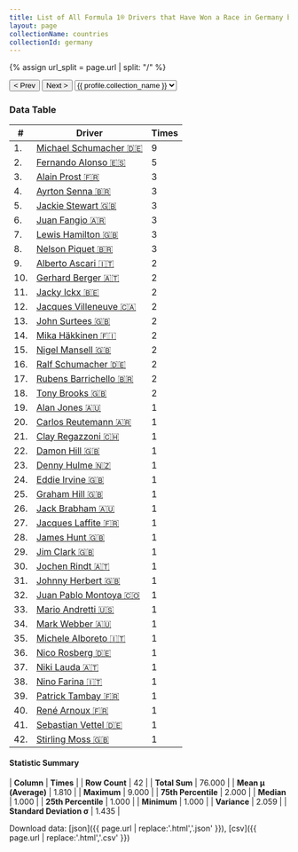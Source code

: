 ```yaml
---
title: List of All Formula 1® Drivers that Have Won a Race in Germany by Number of Times
layout: page
collectionName: countries
collectionId: germany
---
```


{% assign url_split = page.url | split: "/" %}
<div id="collection-navigation">
<button onclick="selector.options[selector.selectedIndex-1].value && (window.location = selector.options[selector.selectedIndex-1].value);">&lt; Prev</button>
<button onclick="selector.options[selector.selectedIndex+1].value && (window.location = selector.options[selector.selectedIndex+1].value);">Next &gt;</button>
<select id="selector" onchange="this.options[this.selectedIndex].value && (window.location = this.options[this.selectedIndex].value);">
  {% for collectionId in site.data[page.collectionName].refs %}
    {% if collectionId == page.collectionId %}
      {% assign selected = "selected" %}
    {% else %}
      {% assign selected = "" %}
    {% endif %}
    {% assign profile = site.data[page.collectionName][collectionId].profile %}
    <option value="/f1/{{ page.collectionName }}/{{ collectionId }}/{{ url_split[4] }}" {{ selected }}>{{ profile.collection_name }}</option>
  {% endfor %}
</select>
</div>

<canvas id="chart" width="400" height="180"></canvas>
<script>
var data = {
  "labels" : [
    "Michael Schumacher",
    "Fernando Alonso",
    "Alain Prost",
    "Ayrton Senna",
    "Jackie Stewart",
    "Juan Fangio",
    "Lewis Hamilton",
    "Nelson Piquet",
    "Alberto Ascari",
    "Gerhard Berger",
    "Jacky Ickx",
    "Jacques Villeneuve",
    "John Surtees",
    "Mika Häkkinen",
    "Nigel Mansell",
    "Ralf Schumacher",
    "Rubens Barrichello",
    "Tony Brooks",
    "Alan Jones",
    "Carlos Reutemann",
    "Clay Regazzoni",
    "Damon Hill",
    "Denny Hulme",
    "Eddie Irvine",
    "Graham Hill",
    "Jack Brabham",
    "Jacques Laffite",
    "James Hunt",
    "Jim Clark",
    "Jochen Rindt",
    "Johnny Herbert",
    "Juan Pablo Montoya",
    "Mario Andretti",
    "Mark Webber",
    "Michele Alboreto",
    "Nico Rosberg",
    "Niki Lauda",
    "Nino Farina",
    "Patrick Tambay",
    "René Arnoux",
    "Sebastian Vettel",
    "Stirling Moss"
  ],
  "datasets" : [
    {
      "label" : "Times",
      "data" : [
        9,
        5,
        3,
        3,
        3,
        3,
        3,
        3,
        2,
        2,
        2,
        2,
        2,
        2,
        2,
        2,
        2,
        2,
        1,
        1,
        1,
        1,
        1,
        1,
        1,
        1,
        1,
        1,
        1,
        1,
        1,
        1,
        1,
        1,
        1,
        1,
        1,
        1,
        1,
        1,
        1,
        1
      ],
      "borderColor" : [
        "#1D181E",
        "#1D181E",
        "#1D181E",
        "#1D181E",
        "#1D181E",
        "#1D181E",
        "#1D181E",
        "#1D181E",
        "#1D181E",
        "#1D181E",
        "#1D181E",
        "#1D181E",
        "#1D181E",
        "#1D181E",
        "#1D181E",
        "#1D181E",
        "#1D181E",
        "#1D181E",
        "#1D181E",
        "#1D181E",
        "#1D181E",
        "#1D181E",
        "#1D181E",
        "#1D181E",
        "#1D181E",
        "#1D181E",
        "#1D181E",
        "#1D181E",
        "#1D181E",
        "#1D181E",
        "#1D181E",
        "#1D181E",
        "#1D181E",
        "#1D181E",
        "#1D181E",
        "#1D181E",
        "#1D181E",
        "#1D181E",
        "#1D181E",
        "#1D181E",
        "#1D181E",
        "#1D181E"
      ],
      "borderWidth" : 1,
      "backgroundColor" : [
        "#9C8E8D",
        "#9C8E8D",
        "#9C8E8D",
        "#9C8E8D",
        "#9C8E8D",
        "#9C8E8D",
        "#9C8E8D",
        "#9C8E8D",
        "#9C8E8D",
        "#9C8E8D",
        "#9C8E8D",
        "#9C8E8D",
        "#9C8E8D",
        "#9C8E8D",
        "#9C8E8D",
        "#9C8E8D",
        "#9C8E8D",
        "#9C8E8D",
        "#9C8E8D",
        "#9C8E8D",
        "#9C8E8D",
        "#9C8E8D",
        "#9C8E8D",
        "#9C8E8D",
        "#9C8E8D",
        "#9C8E8D",
        "#9C8E8D",
        "#9C8E8D",
        "#9C8E8D",
        "#9C8E8D",
        "#9C8E8D",
        "#9C8E8D",
        "#9C8E8D",
        "#9C8E8D",
        "#9C8E8D",
        "#9C8E8D",
        "#9C8E8D",
        "#9C8E8D",
        "#9C8E8D",
        "#9C8E8D",
        "#9C8E8D",
        "#9C8E8D"
      ]
    }
  ]
};
var options = {
  legend: {
    display: false
  },
  scales: {
    xAxes: [{
      ticks: {
        beginAtZero: true,
        maxRotation: 180,
        display: window.innerWidth > 800
      }
    }],
    yAxes: [{
      ticks: {
        beginAtZero: true
      }
    }]
  },
  onResize: function(chart, size) {
    chart.options.scales.xAxes[0].ticks.display = size.width > 800;
  }
};
var chart = new Chart("chart", {
    data: data,
    type: 'bar',
    options: options
});
</script>



### Data Table

| # | Driver | Times |
|--|--|--|
| 1. | [Michael Schumacher 🇩🇪](/f1/drivers/michael_schumacher) | 9 |
| 2. | [Fernando Alonso 🇪🇸](/f1/drivers/alonso) | 5 |
| 3. | [Alain Prost 🇫🇷](/f1/drivers/prost) | 3 |
| 4. | [Ayrton Senna 🇧🇷](/f1/drivers/senna) | 3 |
| 5. | [Jackie Stewart 🇬🇧](/f1/drivers/stewart) | 3 |
| 6. | [Juan Fangio 🇦🇷](/f1/drivers/fangio) | 3 |
| 7. | [Lewis Hamilton 🇬🇧](/f1/drivers/hamilton) | 3 |
| 8. | [Nelson Piquet 🇧🇷](/f1/drivers/piquet) | 3 |
| 9. | [Alberto Ascari 🇮🇹](/f1/drivers/ascari) | 2 |
| 10. | [Gerhard Berger 🇦🇹](/f1/drivers/berger) | 2 |
| 11. | [Jacky Ickx 🇧🇪](/f1/drivers/ickx) | 2 |
| 12. | [Jacques Villeneuve 🇨🇦](/f1/drivers/villeneuve) | 2 |
| 13. | [John Surtees 🇬🇧](/f1/drivers/surtees) | 2 |
| 14. | [Mika Häkkinen 🇫🇮](/f1/drivers/hakkinen) | 2 |
| 15. | [Nigel Mansell 🇬🇧](/f1/drivers/mansell) | 2 |
| 16. | [Ralf Schumacher 🇩🇪](/f1/drivers/ralf_schumacher) | 2 |
| 17. | [Rubens Barrichello 🇧🇷](/f1/drivers/barrichello) | 2 |
| 18. | [Tony Brooks 🇬🇧](/f1/drivers/brooks) | 2 |
| 19. | [Alan Jones 🇦🇺](/f1/drivers/jones) | 1 |
| 20. | [Carlos Reutemann 🇦🇷](/f1/drivers/reutemann) | 1 |
| 21. | [Clay Regazzoni 🇨🇭](/f1/drivers/regazzoni) | 1 |
| 22. | [Damon Hill 🇬🇧](/f1/drivers/damon_hill) | 1 |
| 23. | [Denny Hulme 🇳🇿](/f1/drivers/hulme) | 1 |
| 24. | [Eddie Irvine 🇬🇧](/f1/drivers/irvine) | 1 |
| 25. | [Graham Hill 🇬🇧](/f1/drivers/hill) | 1 |
| 26. | [Jack Brabham 🇦🇺](/f1/drivers/jack_brabham) | 1 |
| 27. | [Jacques Laffite 🇫🇷](/f1/drivers/laffite) | 1 |
| 28. | [James Hunt 🇬🇧](/f1/drivers/hunt) | 1 |
| 29. | [Jim Clark 🇬🇧](/f1/drivers/clark) | 1 |
| 30. | [Jochen Rindt 🇦🇹](/f1/drivers/rindt) | 1 |
| 31. | [Johnny Herbert 🇬🇧](/f1/drivers/herbert) | 1 |
| 32. | [Juan Pablo Montoya 🇨🇴](/f1/drivers/montoya) | 1 |
| 33. | [Mario Andretti 🇺🇸](/f1/drivers/mario_andretti) | 1 |
| 34. | [Mark Webber 🇦🇺](/f1/drivers/webber) | 1 |
| 35. | [Michele Alboreto 🇮🇹](/f1/drivers/alboreto) | 1 |
| 36. | [Nico Rosberg 🇩🇪](/f1/drivers/rosberg) | 1 |
| 37. | [Niki Lauda 🇦🇹](/f1/drivers/lauda) | 1 |
| 38. | [Nino Farina 🇮🇹](/f1/drivers/farina) | 1 |
| 39. | [Patrick Tambay 🇫🇷](/f1/drivers/tambay) | 1 |
| 40. | [René Arnoux 🇫🇷](/f1/drivers/arnoux) | 1 |
| 41. | [Sebastian Vettel 🇩🇪](/f1/drivers/vettel) | 1 |
| 42. | [Stirling Moss 🇬🇧](/f1/drivers/moss) | 1 |

#### Statistic Summary

| **Column** | **Times** |
| **Row Count** | 42 |
| **Total Sum** | 76.000 |
| **Mean μ (Average)** | 1.810 |
| **Maximum** | 9.000 |
| **75th Percentile** | 2.000 |
| **Median** | 1.000 |
| **25th Percentile** | 1.000 |
| **Minimum** | 1.000 |
| **Variance** | 2.059 |
| **Standard Deviation σ** | 1.435 |

Download data: [json]({{ page.url | replace:'.html','.json' }}), [csv]({{ page.url | replace:'.html','.csv' }})
